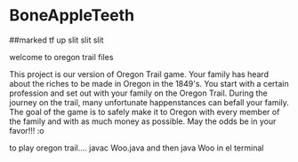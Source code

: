 # BoneAppleTeeth

##marked tf up
slit slit slit

welcome to oregon trail files

This project is our version of Oregon Trail game. Your family has heard about the riches to be made in Oregon in the 1849's. You start with a certain profession and set out with your family on the Oregon Trail. During the journey on the trail, many unfortunate happenstances can befall your family. The goal of the game is to safely make it to Oregon with every member of the family and with as much money as possible. May the odds be in your favor!!! :o

to play oregon trail.... javac Woo.java and then java Woo in el terminal
